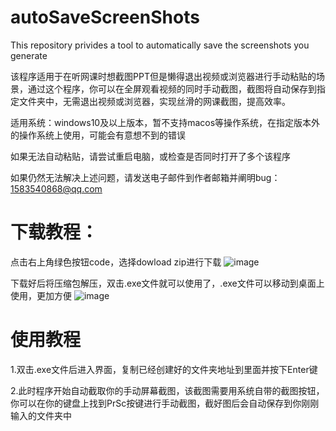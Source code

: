 # autoSaveScreenShots
This repository privides a tool to automatically save the screenshots you generate

该程序适用于在听网课时想截图PPT但是懒得退出视频或浏览器进行手动粘贴的场景，通过这个程序，你可以在全屏观看视频的同时手动截图，截图将自动保存到指定文件夹中，无需退出视频或浏览器，实现丝滑的网课截图，提高效率。

适用系统：windows10及以上版本，暂不支持macos等操作系统，在指定版本外的操作系统上使用，可能会有意想不到的错误

如果无法自动粘贴，请尝试重启电脑，或检查是否同时打开了多个该程序

如果仍然无法解决上述问题，请发送电子邮件到作者邮箱并阐明bug：1583540868@qq.com

# 下载教程：

  点击右上角绿色按钮code，选择dowload zip进行下载
  ![image](https://github.com/user-attachments/assets/d8de9cd4-2149-4f50-b886-853c2711a9a9)

  下载好后将压缩包解压，双击.exe文件就可以使用了，.exe文件可以移动到桌面上使用，更加方便
  ![image](https://github.com/user-attachments/assets/fd97f94f-da63-478c-8f3e-848a3345479a)
# 使用教程

  1.双击.exe文件后进入界面，复制已经创建好的文件夹地址到里面并按下Enter键
  
  2.此时程序开始自动截取你的手动屏幕截图，该截图需要用系统自带的截图按钮，你可以在你的键盘上找到PrSc按键进行手动截图，截好图后会自动保存到你刚刚输入的文件夹中
